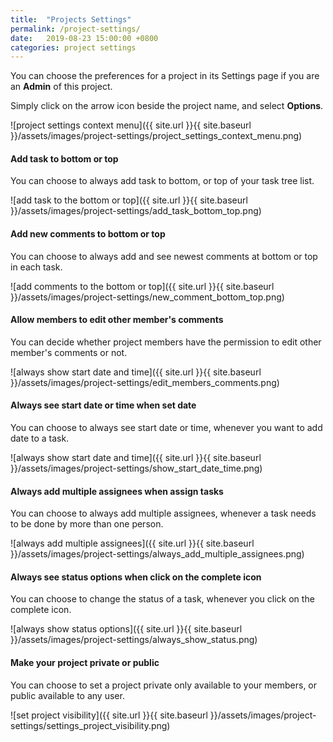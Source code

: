 ```yaml
---
title:  "Projects Settings"
permalink: /project-settings/
date:   2019-08-23 15:00:00 +0800
categories: project settings
---
```

You can choose the preferences for a project in its Settings page if you are an **Admin** of this project.

Simply click on the arrow icon beside the project name, and select **Options**.

![project settings context menu]({{ site.url }}{{ site.baseurl }}/assets/images/project-settings/project_settings_context_menu.png)


#### Add task to bottom or top

You can choose to always add task to bottom, or top of your task tree list.

![add task to the bottom or top]({{ site.url }}{{ site.baseurl }}/assets/images/project-settings/add_task_bottom_top.png)


#### Add new comments to bottom or top

You can choose to always add and see newest comments at bottom or top in each task.

![add comments to the bottom or top]({{ site.url }}{{ site.baseurl }}/assets/images/project-settings/new_comment_bottom_top.png)


#### Allow members to edit other member's comments

You can decide whether project members have the permission to edit other member's comments or not. 

![always show start date and time]({{ site.url }}{{ site.baseurl }}/assets/images/project-settings/edit_members_comments.png)


#### Always see start date or time when set date

You can choose to always see start date or time, whenever you want to add date to a task.

![always show start date and time]({{ site.url }}{{ site.baseurl }}/assets/images/project-settings/show_start_date_time.png)


#### Always add multiple assignees when assign tasks

You can choose to always add multiple assignees, whenever a task needs to be done by more than one person.


![always add multiple assignees]({{ site.url }}{{ site.baseurl }}/assets/images/project-settings/always_add_multiple_assignees.png)


#### Always see status options when click on the complete icon

You can choose to change the status of a task, whenever you click on the complete icon.

![always show status options]({{ site.url }}{{ site.baseurl }}/assets/images/project-settings/always_show_status.png)


#### Make your project private or public

You can choose to set a project private only available to your members, or public available to any user.

![set project visibility]({{ site.url }}{{ site.baseurl }}/assets/images/project-settings/settings_project_visibility.png)


